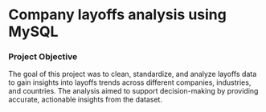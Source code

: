 # Company layoffs analysis using MySQL

### Project Objective
The goal of this project was to clean, standardize, and analyze layoffs data to gain insights into layoffs trends across different companies, industries, and countries. The analysis aimed to support decision-making by providing accurate, actionable insights from the dataset.

